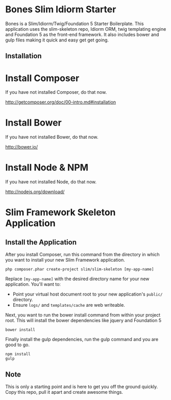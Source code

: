 Bones Slim Idiorm Starter
=========================

Bones is a Slim/Idiorm/Twig/Foundation 5 Starter Boilerplate. This application uses the slim-skeleton repo, Idiorm ORM, twig templating engine and Foundation 5 as the front-end framework.
It also includes bower and gulp files making it quick and easy get get going.

## Installation

# Install Composer

If you have not installed Composer, do that now.

<http://getcomposer.org/doc/00-intro.md#installation>

# Install Bower

If you have not installed Bower, do that now.

<http://bower.io/>

# Install Node & NPM

If you have not installed Node, do that now.

<http://nodejs.org/download/>

# Slim Framework Skeleton Application


## Install the Application

After you install Composer, run this command from the directory in which you want to install your new Slim Framework application.

    php composer.phar create-project slim/slim-skeleton [my-app-name]

Replace <code>[my-app-name]</code> with the desired directory name for your new application. You'll want to:
* Point your virtual host document root to your new application's `public/` directory.
* Ensure `logs/` and `templates/cache` are web writeable.

Next, you want to run the bower install command from within your project root. This will install the bower dependencies like jquery and Foundation 5

    bower install

Finally install the gulp dependencies, run the gulp command and you are good to go.

    npm install
    gulp

## Note

This is only a starting point and is here to get you off the ground quickly. Copy this repo, pull it apart and create awesome things.


